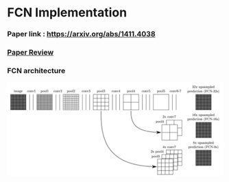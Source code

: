 # FCN Implementation 
### Paper link : https://arxiv.org/abs/1411.4038
### [Paper Review](https://github.com/Sangh0/Segmentation/blob/main/FCN/fcn_paper.ipynb)
### FCN architecture  
<img src = "https://github.com/Sangh0/Segmentation/blob/main/FCN/figures/fcn_architecture.png?raw=true">
